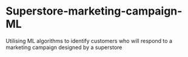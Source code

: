 # Superstore-marketing-campaign-ML
Utilising ML algorithms to identify customers who will respond to a marketing campaign designed by a superstore
